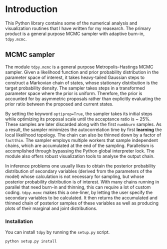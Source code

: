# Introduction
This Python library contains some of the numerical analysis and visualization routines that I have written for my reasearch. The primary product is a general purpose MCMC sampler with adaptive burn-in, `tdpy.mcmc`.

## MCMC sampler
The module `tdpy.mcmc` is a general purpose Metropolis-Hastings MCMC sampler. Given a likelihood function and prior probability distribution in the parameter space of interest, it takes heavy-tailed Gaussian steps to construct a Markovian chain of states, whose stationary distribution is the target probability density. The sampler takes steps in a transformed parameter space where the prior is uniform. Therefore, the prior is accounted for by asymmetric proposals rather than explicitly evaluating the prior ratio between the proposed and current states.

By setting the keyword `optiprop=True`, the sampler takes its initial steps while optimizing its proposal scale until the acceptance ratio is ~ 25%. These samples are later discarded along with the first `numbburn` samples. As a result, the sampler minimizes the autocorrelation time by first **learning** the local likelihood topology. The chain can also be thinned down by a factor of `factthin`. The sampler employs multiple workers that sample independent chains, which are accumulated at the end of the sampling. Parallelism is accomplished through bypassing the Python global interpreter lock. The module also offers robust visualization tools to analyse the output chain.

In inference problems one usually likes to obtain the posterior probability distribution of secondary variables (derived from the parameters of the model) whose calculation is not necessary for sampling, but whose posterior probability distribution is of interest. With many chains running in parallel that need burn-in and thinning, this can require a lot of custom coding. `tdpy.mcmc` makes this a one-liner, by letting the user specify the secondary variables to be calculated. It then returns the accumulated and thinned chain of posterior samples of these variables as well as producing plots of their marginal and joint distributions.

### Installation

You can install `tdpy` by running the `setup.py` script.
```
python setup.py install
```


